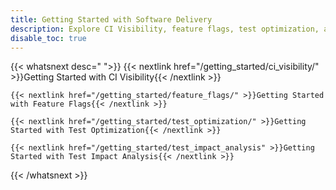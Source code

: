 ```yaml
---
title: Getting Started with Software Delivery
description: Explore CI Visibility, feature flags, test optimization, and test impact analysis tools for software delivery workflows.
disable_toc: true
---
```


{{< whatsnext desc=" ">}}
    {{< nextlink href="/getting_started/ci_visibility/" >}}Getting Started with CI Visibility{{< /nextlink >}}

    {{< nextlink href="/getting_started/feature_flags/" >}}Getting Started with Feature Flags{{< /nextlink >}}

    {{< nextlink href="/getting_started/test_optimization/" >}}Getting Started with Test Optimization{{< /nextlink >}}

    {{< nextlink href="/getting_started/test_impact_analysis" >}}Getting Started with Test Impact Analysis{{< /nextlink >}}

{{< /whatsnext >}}
